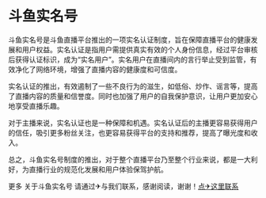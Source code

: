 # 斗鱼实名号

斗鱼实名号是斗鱼直播平台推出的一项实名认证制度，旨在保障直播平台的健康发展和用户权益。实名认证是指用户需提供真实有效的个人身份信息，经过平台审核后获得认证标识，成为“实名用户”。实名用户在直播间内的言行举止受到监管，有效净化了网络环境，增强了直播内容的健康度和可信度。

实名认证的推出，有效遏制了一些不良行为的滋生，如低俗、炒作、谣言等，提高了直播内容的质量和信誉度。同时也加强了用户的自我保护意识，让用户更加安心地享受直播乐趣。

对于主播来说，实名认证也是一种保障和机遇。实名认证后的主播更容易获得用户的信任，吸引更多粉丝关注，也更容易获得平台的支持和推荐，提高了曝光度和收入。

总之，斗鱼实名号制度的推出，对于整个直播平台乃至整个行业来说，都是一大利好，为直播行业的规范化发展和用户体验保驾护航。

更多 关于斗鱼实名号 请通过✈与我们联系，感谢阅读，谢谢！[点✈这里联系](https://www.k02.cc)